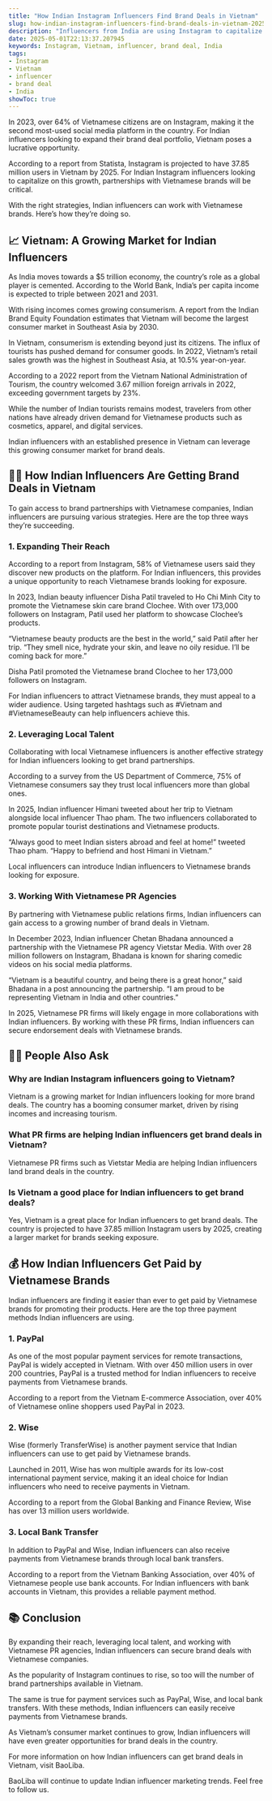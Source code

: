 ```yaml
---
title: "How Indian Instagram Influencers Find Brand Deals in Vietnam"
slug: how-indian-instagram-influencers-find-brand-deals-in-vietnam-2025-05-01
description: "Influencers from India are using Instagram to capitalize on the booming Vietnamese market. Here's how they're managing to do that."
date: 2025-05-01T22:13:37.207945
keywords: Instagram, Vietnam, influencer, brand deal, India
tags:
- Instagram
- Vietnam
- influencer
- brand deal
- India
showToc: true
---
```


In 2023, over 64% of Vietnamese citizens are on Instagram, making it the second most-used social media platform in the country. For Indian influencers looking to expand their brand deal portfolio, Vietnam poses a lucrative opportunity.

According to a report from Statista, Instagram is projected to have 37.85 million users in Vietnam by 2025. For Indian Instagram influencers looking to capitalize on this growth, partnerships with Vietnamese brands will be critical.

With the right strategies, Indian influencers can work with Vietnamese brands. Here’s how they’re doing so.


## 📈 Vietnam: A Growing Market for Indian Influencers

As India moves towards a $5 trillion economy, the country’s role as a global player is cemented. According to the World Bank, India’s per capita income is expected to triple between 2021 and 2031. 

With rising incomes comes growing consumerism. A report from the Indian Brand Equity Foundation estimates that Vietnam will become the largest consumer market in Southeast Asia by 2030. 

In Vietnam, consumerism is extending beyond just its citizens. The influx of tourists has pushed demand for consumer goods. In 2022, Vietnam’s retail sales growth was the highest in Southeast Asia, at 10.5% year-on-year. 

According to a 2022 report from the Vietnam National Administration of Tourism, the country welcomed 3.67 million foreign arrivals in 2022, exceeding government targets by 23%. 

While the number of Indian tourists remains modest, travelers from other nations have already driven demand for Vietnamese products such as cosmetics, apparel, and digital services. 

Indian influencers with an established presence in Vietnam can leverage this growing consumer market for brand deals.


## 👩‍💻 How Indian Influencers Are Getting Brand Deals in Vietnam

To gain access to brand partnerships with Vietnamese companies, Indian influencers are pursuing various strategies. Here are the top three ways they’re succeeding.

### 1. Expanding Their Reach

According to a report from Instagram, 58% of Vietnamese users said they discover new products on the platform. For Indian influencers, this provides a unique opportunity to reach Vietnamese brands looking for exposure.

In 2023, Indian beauty influencer Disha Patil traveled to Ho Chi Minh City to promote the Vietnamese skin care brand Clochee. With over 173,000 followers on Instagram, Patil used her platform to showcase Clochee’s products.

“Vietnamese beauty products are the best in the world,” said Patil after her trip. “They smell nice, hydrate your skin, and leave no oily residue. I’ll be coming back for more.”

Disha Patil promoted the Vietnamese brand Clochee to her 173,000 followers on Instagram. 

For Indian influencers to attract Vietnamese brands, they must appeal to a wider audience. Using targeted hashtags such as #Vietnam and #VietnameseBeauty can help influencers achieve this. 

### 2. Leveraging Local Talent

Collaborating with local Vietnamese influencers is another effective strategy for Indian influencers looking to get brand partnerships. 

According to a survey from the US Department of Commerce, 75% of Vietnamese consumers say they trust local influencers more than global ones. 

In 2025, Indian influencer Himani tweeted about her trip to Vietnam alongside local influencer Thao pham. The two influencers collaborated to promote popular tourist destinations and Vietnamese products. 

“Always good to meet Indian sisters abroad and feel at home!” tweeted Thao pham. “Happy to befriend and host Himani in Vietnam.”

Local influencers can introduce Indian influencers to Vietnamese brands looking for exposure. 

### 3. Working With Vietnamese PR Agencies

By partnering with Vietnamese public relations firms, Indian influencers can gain access to a growing number of brand deals in Vietnam.

In December 2023, Indian influencer Chetan Bhadana announced a partnership with the Vietnamese PR agency Vietstar Media. With over 28 million followers on Instagram, Bhadana is known for sharing comedic videos on his social media platforms. 

“Vietnam is a beautiful country, and being there is a great honor,” said Bhadana in a post announcing the partnership. “I am proud to be representing Vietnam in India and other countries.”

In 2025, Vietnamese PR firms will likely engage in more collaborations with Indian influencers. By working with these PR firms, Indian influencers can secure endorsement deals with Vietnamese brands.

## 🙋‍♂️ People Also Ask

### Why are Indian Instagram influencers going to Vietnam?

Vietnam is a growing market for Indian influencers looking for more brand deals. The country has a booming consumer market, driven by rising incomes and increasing tourism. 

### What PR firms are helping Indian influencers get brand deals in Vietnam?

Vietnamese PR firms such as Vietstar Media are helping Indian influencers land brand deals in the country. 

### Is Vietnam a good place for Indian influencers to get brand deals?

Yes, Vietnam is a great place for Indian influencers to get brand deals. The country is projected to have 37.85 million Instagram users by 2025, creating a larger market for brands seeking exposure. 

## 💰 How Indian Influencers Get Paid by Vietnamese Brands

Indian influencers are finding it easier than ever to get paid by Vietnamese brands for promoting their products. Here are the top three payment methods Indian influencers are using.

### 1. PayPal

As one of the most popular payment services for remote transactions, PayPal is widely accepted in Vietnam. With over 450 million users in over 200 countries, PayPal is a trusted method for Indian influencers to receive payments from Vietnamese brands. 

According to a report from the Vietnam E-commerce Association, over 40% of Vietnamese online shoppers used PayPal in 2023.

### 2. Wise

Wise (formerly TransferWise) is another payment service that Indian influencers can use to get paid by Vietnamese brands. 

Launched in 2011, Wise has won multiple awards for its low-cost international payment service, making it an ideal choice for Indian influencers who need to receive payments in Vietnam. 

According to a report from the Global Banking and Finance Review, Wise has over 13 million users worldwide. 

### 3. Local Bank Transfer

In addition to PayPal and Wise, Indian influencers can also receive payments from Vietnamese brands through local bank transfers. 

According to a report from the Vietnam Banking Association, over 40% of Vietnamese people use bank accounts. For Indian influencers with bank accounts in Vietnam, this provides a reliable payment method. 

## 📚 Conclusion

By expanding their reach, leveraging local talent, and working with Vietnamese PR agencies, Indian influencers can secure brand deals with Vietnamese companies. 

As the popularity of Instagram continues to rise, so too will the number of brand partnerships available in Vietnam. 

The same is true for payment services such as PayPal, Wise, and local bank transfers. With these methods, Indian influencers can easily receive payments from Vietnamese brands. 

As Vietnam’s consumer market continues to grow, Indian influencers will have even greater opportunities for brand deals in the country. 

For more information on how Indian influencers can get brand deals in Vietnam, visit BaoLiba. 

BaoLiba will continue to update Indian influencer marketing trends. Feel free to follow us.